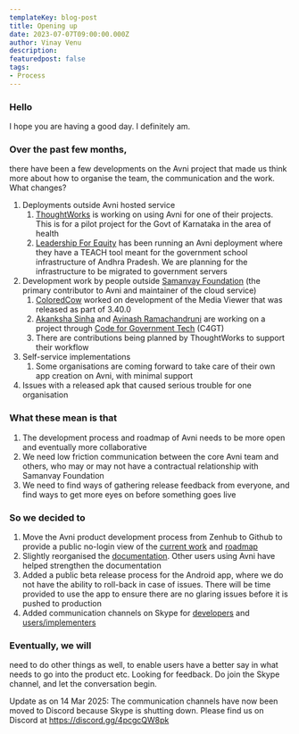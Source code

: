 ```yaml
---
templateKey: blog-post
title: Opening up
date: 2023-07-07T09:00:00.000Z
author: Vinay Venu
description:
featuredpost: false
tags: 
- Process
---
```


### Hello
I hope you are having a good day. I definitely am.

### Over the past few months,

there have been a few developments on the Avni project that made us think more about how to organise the team, the communication and the work. What changes?

1. Deployments outside Avni hosted service
    1. [ThoughtWorks](https://www.thoughtworks.com/) is working on using Avni for one of their projects. This is for a pilot project for the Govt of Karnataka in the area of health
    2. [Leadership For Equity](https://www.leadershipforequity.org/) has been running an Avni deployment where they have a TEACH tool meant for the government school infrastructure of Andhra Pradesh. We are planning for the infrastructure to be migrated to government servers
2. Development work by people outside [Samanvay Foundation](https://samanvayfoundation.org) (the primary contributor to Avni and maintainer of the cloud service)
    1. [ColoredCow](https://coloredcow.com/) worked on development of the Media Viewer that was released as part of 3.40.0
    2. [Akanksha Sinha](https://github.com/ak2502) and [Avinash Ramachandruni](https://github.com/AvinashRamachandruni) are working on a project through [Code for Government Tech](https://www.codeforgovtech.in/) (C4GT)
    3. There are contributions being planned by ThoughtWorks to support their workflow 
3. Self-service implementations
    1. Some organisations are coming forward to take care of their own app creation on Avni, with minimal support
4. Issues with a released apk that caused serious trouble for one organisation

### What these mean is that

1. The development process and roadmap of Avni needs to be more open and eventually more collaborative
2. We need low friction communication between the core Avni team and others, who may or may not have a contractual relationship with Samanvay Foundation
3. We need to find ways of gathering release feedback from everyone, and find ways to get more eyes on before something goes live

### So we decided to

1. Move the Avni product development process from Zenhub to Github to provide a public no-login view of the [current work](https://github.com/orgs/avniproject/projects/2) and [roadmap](https://github.com/orgs/avniproject/projects/2/views/7)
2. Slightly reorganised the [documentation](https://avni.readme.io/docs). Other users using Avni have helped strengthen the documentation
3. Added a public beta release process for the Android app, where we do not have the ability to roll-back in case of issues. There will be time provided to use the app to ensure there are no glaring issues before it is pushed to production
4. Added communication channels on Skype for [developers](https://join.skype.com/xiTU162DSJTd) and [users/implementers](https://join.skype.com/qFCxfcZ8paru)


### Eventually, we will

need to do other things as well, to enable users have a better say in what needs to go into the product etc. Looking for feedback. Do join the Skype channel, and let the conversation begin.


Update as on 14 Mar 2025: The communication channels have now been moved to Discord because Skype is shutting down. Please find us on Discord at https://discord.gg/4pcgcQW8pk
